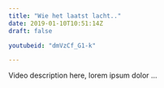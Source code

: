 ```yaml
---
title: "Wie het laatst lacht.."
date: 2019-01-10T10:51:14Z
draft: false

youtubeid: "dmVzCf_G1-k"

---
```


Video description here, lorem ipsum dolor ...

